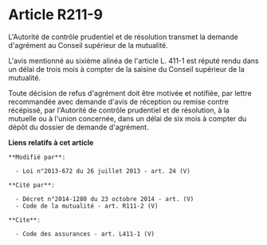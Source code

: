 # Article R211-9

L'Autorité de contrôle prudentiel et de résolution transmet la demande d'agrément au Conseil supérieur de la mutualité. 

L'avis mentionné au sixième alinéa de l'article L. 411-1 est réputé rendu dans un délai de trois mois à compter de la saisine
du Conseil supérieur de la mutualité. 

Toute décision de refus d'agrément doit être motivée et notifiée, par lettre recommandée avec demande d'avis de réception ou
remise contre récépissé, par l'Autorité de contrôle prudentiel et de résolution, à la mutuelle ou à l'union concernée, dans
un délai de six mois à compter du dépôt du dossier de demande d'agrément.

**Liens relatifs à cet article**

	**Modifié par**:

	  - Loi n°2013-672 du 26 juillet 2013 - art. 24 (V)

	**Cité par**:

	  - Décret n°2014-1280 du 23 octobre 2014 - art. (V)
	  - Code de la mutualité - art. R111-2 (V)

	**Cite**:

	  - Code des assurances - art. L411-1 (V)
